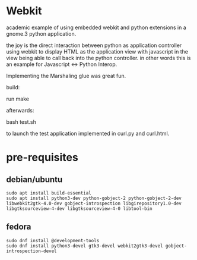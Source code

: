 Webkit
======


academic example of using embedded webkit and python extensions in a gnome.3 python application.

the joy is the direct interaction between python as application controller using
webkit to display HTML as the application view with javascript in the view being able to call
back into the python controller. in other words this is an example for Javascript <-> Python Interop.

Implementing the Marshaling glue was great fun.

build:

  run make

afterwards:

  bash test.sh
  
to launch the test application implemented in curl.py and curl.html.

# pre-requisites

## debian/ubuntu
```
sudo apt install build-essential 
sudo apt install python3-dev python-gobject-2 python-gobject-2-dev libwebkit2gtk-4.0-dev gobject-introspection libgirepository1.0-dev libgtksourceview-4-dev libgtksourceview-4-0 libtool-bin
``` 
## fedora
```
sudo dnf install @development-tools
sudo dnf install python3-devel gtk3-devel webkit2gtk3-devel gobject-introspection-devel
```
